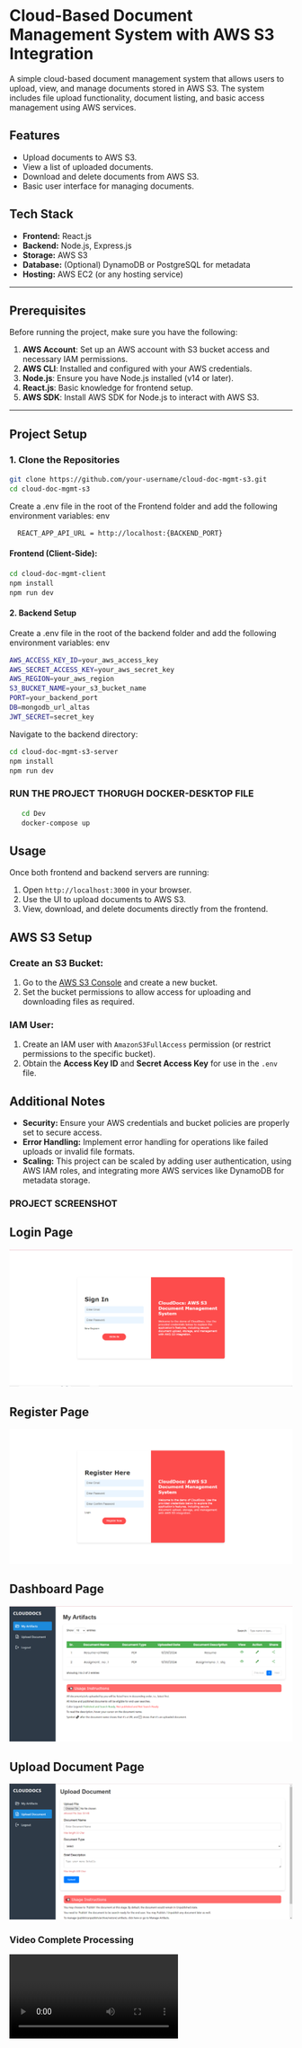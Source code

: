 # Cloud-Based Document Management System with AWS S3 Integration

A simple cloud-based document management system that allows users to upload, view, and manage documents stored in AWS S3. The system includes file upload functionality, document listing, and basic access management using AWS services.

## Features
- Upload documents to AWS S3.
- View a list of uploaded documents.
- Download and delete documents from AWS S3.
- Basic user interface for managing documents.

## Tech Stack
- **Frontend:** React.js
- **Backend:** Node.js, Express.js
- **Storage:** AWS S3
- **Database:** (Optional) DynamoDB or PostgreSQL for metadata
- **Hosting:** AWS EC2 (or any hosting service)

---

## Prerequisites

Before running the project, make sure you have the following:

1. **AWS Account**: Set up an AWS account with S3 bucket access and necessary IAM permissions.
2. **AWS CLI**: Installed and configured with your AWS credentials.
3. **Node.js**: Ensure you have Node.js installed (v14 or later).
4. **React.js**: Basic knowledge for frontend setup.
5. **AWS SDK**: Install AWS SDK for Node.js to interact with AWS S3.

---

## Project Setup

### 1. Clone the Repositories
```bash
git clone https://github.com/your-username/cloud-doc-mgmt-s3.git
cd cloud-doc-mgmt-s3
```
Create a .env file in the root of the Frontend folder and add the following environment variables:
env
```bash
  REACT_APP_API_URL = http://localhost:{BACKEND_PORT}
```

#### Frontend (Client-Side):
```bash
cd cloud-doc-mgmt-client
npm install 
npm run dev
```

#### 2. Backend Setup

Create a .env file in the root of the backend folder and add the following environment variables:
env
```bash
AWS_ACCESS_KEY_ID=your_aws_access_key
AWS_SECRET_ACCESS_KEY=your_aws_secret_key
AWS_REGION=your_aws_region
S3_BUCKET_NAME=your_s3_bucket_name
PORT=your_backend_port
DB=mongodb_url_altas
JWT_SECRET=secret_key
```

Navigate to the backend directory:
```bash
cd cloud-doc-mgmt-s3-server
npm install 
npm run dev
```

### RUN THE PROJECT THORUGH DOCKER-DESKTOP FILE 

```bash 
   cd Dev 
   docker-compose up 
```

## Usage

Once both frontend and backend servers are running:

1. Open `http://localhost:3000` in your browser.
2. Use the UI to upload documents to AWS S3.
3. View, download, and delete documents directly from the frontend.

## AWS S3 Setup

### Create an S3 Bucket:
1. Go to the [AWS S3 Console](https://s3.console.aws.amazon.com/s3/home) and create a new bucket.
2. Set the bucket permissions to allow access for uploading and downloading files as required.

### IAM User:
1. Create an IAM user with `AmazonS3FullAccess` permission (or restrict permissions to the specific bucket).
2. Obtain the **Access Key ID** and **Secret Access Key** for use in the `.env` file.

## Additional Notes

- **Security:** Ensure your AWS credentials and bucket policies are properly set to secure access.
- **Error Handling:** Implement error handling for operations like failed uploads or invalid file formats.
- **Scaling:** This project can be scaled by adding user authentication, using AWS IAM roles, and integrating more AWS services like DynamoDB for metadata storage.

### PROJECT SCREENSHOT

## Login Page 
![alt text](./screenShot/image.png)
## Register Page 
![alt text](./screenShot/image-1.png)
## Dashboard Page 
![alt text](./screenShot/image-2.png)
## Upload Document Page 
![alt text](./screenShot/image-3.png)


### Video Complete Processing 
<video controls src="./video/S3DocManager_ Cloud-Based Document Storage - Google Chrome 2024-09-30 20-26-35.mp4" title="Title"></video>